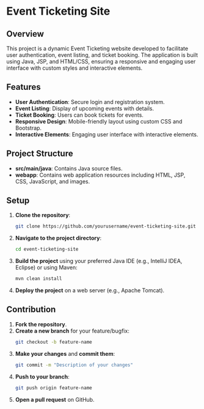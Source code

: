 # Event Ticketing Site

## Overview

This project is a dynamic Event Ticketing website developed to facilitate user authentication, event listing, and ticket booking. The application is built using Java, JSP, and HTML/CSS, ensuring a responsive and engaging user interface with custom styles and interactive elements.

## Features

- **User Authentication**: Secure login and registration system.
- **Event Listing**: Display of upcoming events with details.
- **Ticket Booking**: Users can book tickets for events.
- **Responsive Design**: Mobile-friendly layout using custom CSS and Bootstrap.
- **Interactive Elements**: Engaging user interface with interactive elements.

## Project Structure

- **src/main/java**: Contains Java source files.
- **webapp**: Contains web application resources including HTML, JSP, CSS, JavaScript, and images.

## Setup

1. **Clone the repository**:
    ```bash
    git clone https://github.com/yourusername/event-ticketing-site.git
    ```
2. **Navigate to the project directory**:
    ```bash
    cd event-ticketing-site
    ```
3. **Build the project** using your preferred Java IDE (e.g., IntelliJ IDEA, Eclipse) or using Maven:
    ```bash
    mvn clean install
    ```
4. **Deploy the project** on a web server (e.g., Apache Tomcat).

## Contribution

1. **Fork the repository**.
2. **Create a new branch** for your feature/bugfix:
    ```bash
    git checkout -b feature-name
    ```
3. **Make your changes** and **commit them**:
    ```bash
    git commit -m "Description of your changes"
    ```
4. **Push to your branch**:
    ```bash
    git push origin feature-name
    ```
5. **Open a pull request** on GitHub.

